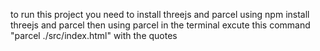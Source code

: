to run this project you need to install threejs and parcel
using npm install threejs and parcel
then using parcel in the terminal excute this command
"parcel ./src/index.html" with the quotes
 